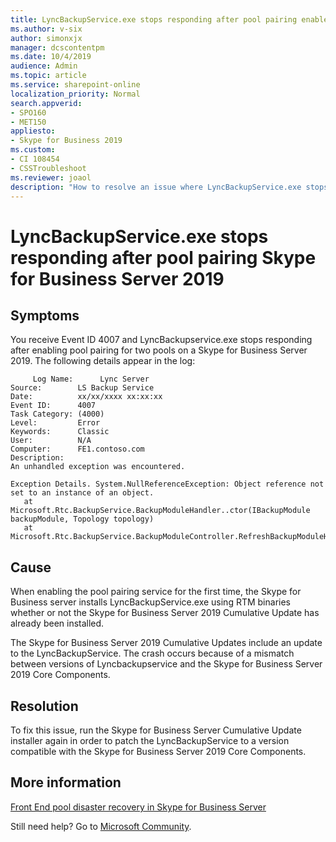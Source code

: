 ```yaml
---
title: LyncBackupService.exe stops responding after pool pairing enabled on a Skype for Business 2019 server
ms.author: v-six
author: simonxjx
manager: dcscontentpm
ms.date: 10/4/2019
audience: Admin
ms.topic: article
ms.service: sharepoint-online
localization_priority: Normal
search.appverid:
- SPO160
- MET150
appliesto:
- Skype for Business 2019
ms.custom: 
- CI 108454
- CSSTroubleshoot
ms.reviewer: joaol
description: "How to resolve an issue where LyncBackupService.exe stops responding after enabling pool pairing on a Skype for Business 2019 server."
---
```


# LyncBackupService.exe stops responding after pool pairing Skype for Business Server 2019

## Symptoms
You receive Event ID 4007 and LyncBackupservice.exe stops responding after enabling pool pairing for two pools on a Skype for Business Server 2019. The following details appear in the log:

```
     Log Name:      Lync Server
Source:        LS Backup Service
Date:          xx/xx/xxxx xx:xx:xx
Event ID:      4007
Task Category: (4000)
Level:         Error
Keywords:      Classic
User:          N/A
Computer:      FE1.contoso.com
Description:
An unhandled exception was encountered.

Exception Details. System.NullReferenceException: Object reference not set to an instance of an object.
   at Microsoft.Rtc.BackupService.BackupModuleHandler..ctor(IBackupModule backupModule, Topology topology)
   at Microsoft.Rtc.BackupService.BackupModuleController.RefreshBackupModuleHandlers()
```

## Cause
When enabling the pool pairing service for the first time, the Skype for Business server installs LyncBackupService.exe using RTM binaries whether or not the Skype for Business Server 2019 Cumulative Update has  already been installed.

The Skype for Business Server 2019 Cumulative Updates include an update to the LyncBackupService. The crash occurs because of a mismatch between versions of Lyncbackupservice and the Skype for Business Server 2019 Core Components.

## Resolution
To fix this issue, run the Skype for Business Server Cumulative Update installer again in order to patch the LyncBackupService to a version compatible with the Skype for Business Server 2019 Core Components.

## More information
[Front End pool disaster recovery in Skype for Business Server](/skypeforbusiness/plan-your-deployment/high-availability-and-disaster-recovery/disaster-recovery)

Still need help? Go to [Microsoft Community](https://answers.microsoft.com/).